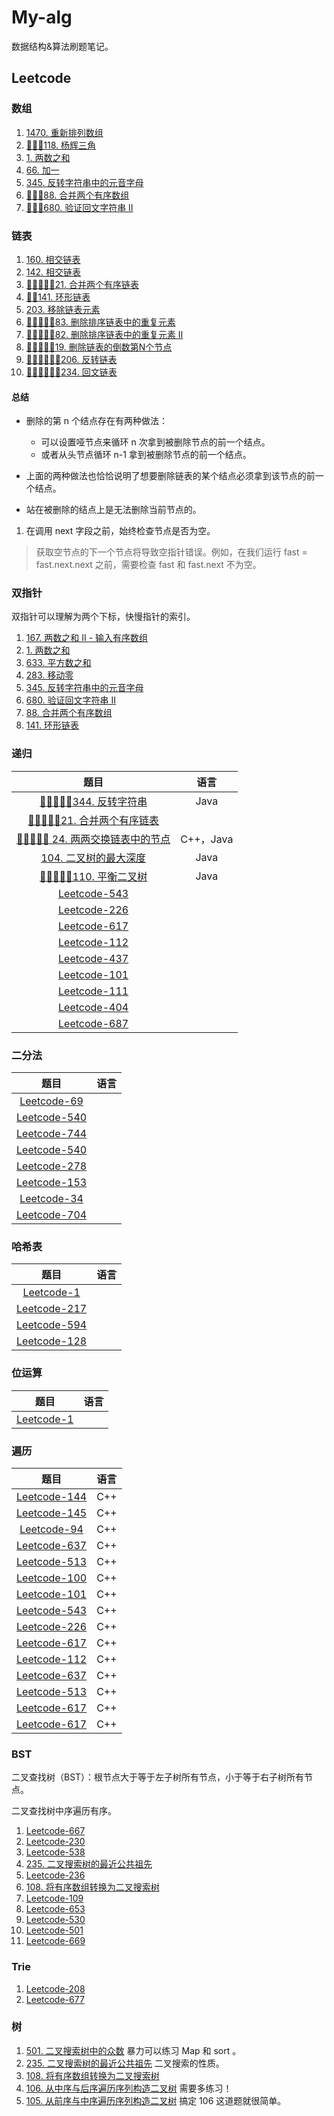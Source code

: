 # My-alg

数据结构&算法刷题笔记。

## Leetcode

### 数组

1. [1470. 重新排列数组](Leetcode/1470.md)
2. [🎯🎯🎯118. 杨辉三角](Leetcode/0118.md)
3. [1. 两数之和](Leetcode/0001.md)
4. [66. 加一](Leetcode/0066.md)
5. [345. 反转字符串中的元音字母](Leetcode/0345.md)
6. [🎯🎯🎯88. 合并两个有序数组](Leetcode/0088.md)
7. [🎯🎯🎯680. 验证回文字符串 Ⅱ](Leetcode/0680.md)

### 链表

1. [160. 相交链表](Leetcode/0160.md)
2. [142. 相交链表](Leetcode/0142.md)
3. [🎯🎯🎯🎯🎯21. 合并两个有序链表](Leetcode/0021.md)
4. [🎯🎯141. 环形链表](Leetcode/0141.md)
5. [203. 移除链表元素](Leetcode/0203.md)
6. [🎯🎯🎯🎯🎯83. 删除排序链表中的重复元素](Leetcode/0083.md)
7. [🎯🎯🎯🎯🎯82. 删除排序链表中的重复元素 II](Leetcode/0082.md)
8. [🎯🎯🎯🎯🎯19. 删除链表的倒数第N个节点](Leetcode/0019.md)
9. [🎯🎯🎯🎯🎯🎯206. 反转链表](Leetcode/0206.md)
10. [🎯🎯🎯🎯🎯🎯234. 回文链表](Leetcode/0234.md)


#### 总结

* 删除的第 n 个结点存在有两种做法：
  * 可以设置哑节点来循环 n 次拿到被删除节点的前一个结点。
  * 或者从头节点循环 n-1 拿到被删除节点的前一个结点。

* 上面的两种做法也恰恰说明了想要删除链表的某个结点必须拿到该节点的前一个结点。
* 站在被删除的结点上是无法删除当前节点的。

1. 在调用 next 字段之前，始终检查节点是否为空。

> 获取空节点的下一个节点将导致空指针错误。例如，在我们运行 fast = fast.next.next 之前，需要检查 fast 和 fast.next 不为空。

### 双指针

双指针可以理解为两个下标，快慢指针的索引。

1. [167. 两数之和 II - 输入有序数组](Leetcode/0167.md)
2. [1. 两数之和](Leetcode/0001.md)
3. [633. 平方数之和](Leetcode/0633.md)
4. [283. 移动零](Leetcode/0283.md)
5. [345. 反转字符串中的元音字母](Leetcode/0345.md)
6. [ 680. 验证回文字符串 Ⅱ](Leetcode/0680.md)
7. [88. 合并两个有序数组](Leetcode/0088.md)
8. [141. 环形链表](Leetcode/0141.md)

### 递归


|                        题目                        |   语言    |
| :------------------------------------------------: | :-------: |
|      [🎯🎯🎯🎯🎯344. 反转字符串](Leetcode/0344.md)      |   Java    |
|   [🎯🎯🎯🎯🎯21. 合并两个有序链表](Leetcode/0021.md)    |           |
| [🎯🎯🎯🎯🎯 24. 两两交换链表中的节点](Leetcode/0024.md) | C++，Java |
|     [104. 二叉树的最大深度](Leetcode/0104.md)      |   Java    |
|      [🎯🎯🎯🎯🎯110. 平衡二叉树](Leetcode/0110.md)      |   Java    |
|          [Leetcode-543](Leetcode/0543.md)           |           |
|          [Leetcode-226](Leetcode-226.md)           |           |
|          [Leetcode-617](Leetcode-617.md)           |           |
|          [Leetcode-112](Leetcode-112.md)           |           |
|          [Leetcode-437](Leetcode-437.md)           |           |
|          [Leetcode-101](Leetcode-101.md)           |           |
|          [Leetcode-111](Leetcode-111.md)           |           |
|          [Leetcode-404](Leetcode-404.md)           |           |
|          [Leetcode-687](Leetcode-687.md)           |           |

### 二分法

|              题目               | 语言  |
| :-----------------------------: | :---: |
|  [Leetcode-69](Leetcode-69.md)  |       |  |
| [Leetcode-540](Leetcode-540.md) |       |
| [Leetcode-744](Leetcode-744.md) |       |
| [Leetcode-540](Leetcode-540.md) |       |
| [Leetcode-278](Leetcode-278.md) |       |
| [Leetcode-153](Leetcode-153.md) |       |
|  [Leetcode-34](Leetcode-34.md)  |       |
| [Leetcode-704](Leetcode-704.md) |       |


### 哈希表

|              题目               | 语言  |
| :-----------------------------: | :---: |
|   [Leetcode-1](Leetcode-1.md)   |       |
| [Leetcode-217](Leetcode-217.md) |       |
| [Leetcode-594](Leetcode-594.md) |       |
| [Leetcode-128](Leetcode-128.md) |       |


### 位运算

|            题目             | 语言  |
| :-------------------------: | :---: |
| [Leetcode-1](Leetcode-1.md) |       |

### 遍历

|              题目               | 语言  |
| :-----------------------------: | :---: |
| [Leetcode-144](Leetcode-144.md) |  C++  |
| [Leetcode-145](Leetcode-145.md) |  C++  |
|  [Leetcode-94](Leetcode-94.md)  |  C++  |
| [Leetcode-637](Leetcode-637.md) |  C++  |
| [Leetcode-513](Leetcode-513.md) |  C++  |
| [Leetcode-100](Leetcode-100.md) |  C++  |
| [Leetcode-101](Leetcode-101.md) |  C++  |
| [Leetcode-543](Leetcode-543.md) |  C++  |
| [Leetcode-226](Leetcode-226.md) |  C++  |
| [Leetcode-617](Leetcode-617.md) |  C++  |
| [Leetcode-112](Leetcode-112.md) |  C++  |
| [Leetcode-637](Leetcode-637.md) |  C++  |
| [Leetcode-513](Leetcode-513.md) |  C++  |
| [Leetcode-617](Leetcode-617.md) |  C++  |
| [Leetcode-617](Leetcode-617.md) |  C++  |


### BST

二叉查找树（BST）：根节点大于等于左子树所有节点，小于等于右子树所有节点。

二叉查找树中序遍历有序。

1. [Leetcode-667](Leetcode-669.md)
2. [Leetcode-230](Leetcode-230.md)
3. [Leetcode-538](Leetcode-538.md)
4. [235. 二叉搜索树的最近公共祖先](Leetcode/0235.md)
5. [Leetcode-236](Leetcode-236.md)
6. [108. 将有序数组转换为二叉搜索树](Leetcode/Leetcode-108.md)
7. [Leetcode-109](Leetcode-109.md)
8. [Leetcode-653](Leetcode-653.md)
9. [Leetcode-530](Leetcode-530.md)
10. [Leetcode-501](Leetcode-501.md)
11. [Leetcode-669](Leetcode-669.md)

### Trie

1. [Leetcode-208](Leetcode-208.md)
2. [Leetcode-677](Leetcode-677.md)

### 树

1. [501. 二叉搜索树中的众数](leetcode/0501.md) 暴力可以练习 Map 和 sort 。
2. [235. 二叉搜索树的最近公共祖先](Leetcode/0235.md) 二叉搜索的性质。
3. [108. 将有序数组转换为二叉搜索树](Leetcode/0108.md)
3. [106. 从中序与后序遍历序列构造二叉树](Leetcode/0106.md) 需要多练习！
4. [105. 从前序与中序遍历序列构造二叉树](leetcode/0105.md) 搞定 106 这道题就很简单。
